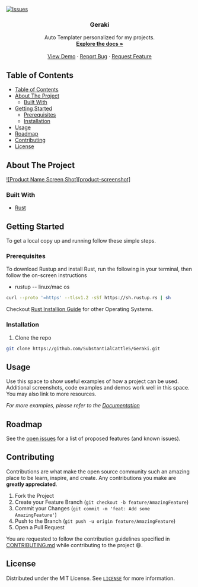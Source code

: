 [![Issues][issues-shield]][issues-url]

<!-- PROJECT LOGO -->

  <h3 align="center">Geraki</h3>

  <p align="center">
    Auto Templater personalized for my projects.
    <br />
    <a href="https://github.com/csivitu/Template"><strong>Explore the docs »</strong></a>
    <br />
    <br />
    <a href="https://github.com/csivitu/Template">View Demo</a>
    ·
    <a href="https://github.com/csivitu/Template/issues">Report Bug</a>
    ·
    <a href="https://github.com/csivitu/Template/issues">Request Feature</a>
  </p>
</p>



<!-- TABLE OF CONTENTS -->
## Table of Contents

- [Table of Contents](#table-of-contents)
- [About The Project](#about-the-project)
  - [Built With](#built-with)
- [Getting Started](#getting-started)
  - [Prerequisites](#prerequisites)
  - [Installation](#installation)
- [Usage](#usage)
- [Roadmap](#roadmap)
- [Contributing](#contributing)
- [License](#license)



<!-- ABOUT THE PROJECT -->
## About The Project

[![Product Name Screen Shot][product-screenshot]](https://example.com)




### Built With

* [Rust](https://doc.rust-lang.org/beta/)



<!-- GETTING STARTED -->
## Getting Started

To get a local copy up and running follow these simple steps.

### Prerequisites

 To download Rustup and install Rust, run the following in your terminal, then follow the on-screen instructions

* rustup  -- linux/mac os
```sh
curl --proto '=https' --tlsv1.2 -sSf https://sh.rustup.rs | sh
```
Checkout [Rust Installion Guide](https://forge.rust-lang.org/infra/other-installation-methods.html) for other Operating Systems.
### Installation
 
1. Clone the repo
```sh
git clone https://github.com/SubstantialCattle5/Geraki.git
```




<!-- USAGE EXAMPLES -->
## Usage

Use this space to show useful examples of how a project can be used. Additional screenshots, code examples and demos work well in this space. You may also link to more resources.

_For more examples, please refer to the [Documentation](https://example.com)_



<!-- ROADMAP -->
## Roadmap

See the [open issues](https://github.com/csivitu/Template/issues) for a list of proposed features (and known issues).



<!-- CONTRIBUTING -->
## Contributing

Contributions are what make the open source community such an amazing place to be learn, inspire, and create. Any contributions you make are **greatly appreciated**.

1. Fork the Project
2. Create your Feature Branch (`git checkout -b feature/AmazingFeature`)
3. Commit your Changes (`git commit -m 'feat: Add some AmazingFeature'`)
4. Push to the Branch (`git push -u origin feature/AmazingFeature`)
5. Open a Pull Request

You are requested to follow the contribution guidelines specified in [CONTRIBUTING.md](./CONTRIBUTING.md) while contributing to the project :smile:.

<!-- LICENSE -->
## License

Distributed under the MIT License. See [`LICENSE`](./LICENSE) for more information.




<!-- MARKDOWN LINKS & IMAGES -->
<!-- https://www.markdownguide.org/basic-syntax/#reference-style-links -->
[issues-shield]: https://img.shields.io/github/issues/csivitu/Template.svg?style=flat-square
[issues-url]: https://github.com/csivitu/Template/issues

